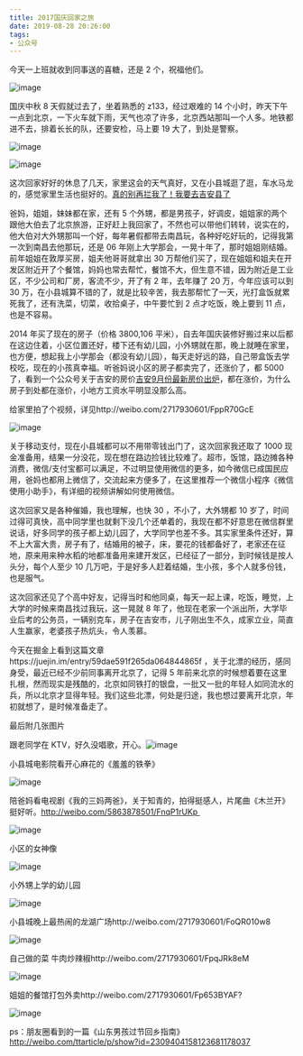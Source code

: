```yaml
---
title: 2017国庆回家之旅
date: 2019-08-28 20:26:00
tags:
- 公众号
---
```

今天一上班就收到同事送的喜糖，还是 2 个，祝福他们。

![image](https://upload-images.jianshu.io/upload_images/17817191-7822d1067757549c?imageMogr2/auto-orient/strip%7CimageView2/2/w/1240)

国庆中秋 8 天假就过去了，坐着熟悉的 z133，经过艰难的 14 个小时，昨天下午一点到北京，一下火车就下雨，天气也凉了许多，北京西站那叫一个人多。地铁都进不去，排着长长的队，还要安检，马上要 19 大了，到处是警察。

![image](https://upload-images.jianshu.io/upload_images/17817191-bb7bed67620172b2?imageMogr2/auto-orient/strip%7CimageView2/2/w/1240)

![image](https://upload-images.jianshu.io/upload_images/17817191-aa3ab33435fcfece?imageMogr2/auto-orient/strip%7CimageView2/2/w/1240)

这次回家好好的休息了几天，家里这会的天气真好，又在小县城逛了逛，车水马龙的，感觉家里生活也挺好的。[真的别再拦我了！我要去吉安县了](https://mp.weixin.qq.com/s?__biz=MjM5MTQyMTM0MA==&mid=2650452709&idx=1&sn=1b3e4ee27230ba34d1cec544d4035b74&chksm=bebbd41689cc5d006c5f94b237818946e30f06941fab9f0376eda68022d35756802c21d7c4c3&mpshare=1&scene=1&srcid=0908aC5cxjeMSAdtSSxBpiO4&pass_ticket=J%2Bzd9hqWgVd3tTh61DiWM44zFI6Idb%2BTJEf6KMxjsfP9zfY7LwJo41DnNMSb7%2B%2BK#rd)

爸妈，姐姐，妹妹都在家，还有 5 个外甥，都是男孩子，好调皮，姐姐家的两个跟他大伯去了北京旅游，正好赶上我回家了，不然也可以带他们转转，说实在的，他大伯对大外甥那叫一个好，每年暑假都带去南昌玩，各种好吃好玩的，记得我第一次到南昌去他那玩，还是 06 年刚上大学那会，一晃十年了，那时姐姐刚结婚。前年姐姐在敦厚买房，姐夫他哥哥就拿出 30 万帮他们买了，现在姐姐和姐夫在开发区附近开了个餐馆，妈妈也常去帮忙，餐馆不大，但生意不错，因为附近是工业区，不少公司和厂房，客流不少，开了有 2 年，去年赚了 20 万，今年应该可以到 30 万，在小县城算不错的了，就是比较辛苦，我去那帮忙了一天，光打盒饭就累死我了，还有洗菜，切菜，收拾桌子，中午要忙到 2 点才吃饭，晚上要到 11 点，也是不容易。

2014 年买了现在的房子（价格 3800,106 平米），自去年国庆装修好搬过来以后都在这边住着，小区位置还好，楼下还有幼儿园，小外甥就在那，晚上就睡在家里，也方便，想起我上小学那会（都没有幼儿园），每天走好远的路，自己带盒饭去学校吃，现在的小孩真幸福。听爸妈说小区的房子都卖完了，还涨价了，都 5000 了，看到一个公众号关于吉安的房价[吉安9月份最新房价出炉](https://mp.weixin.qq.com/s?__biz=MjM5MTQyMTM0MA==&mid=2650453131&idx=1&sn=777e144c61fa4669b16aaec46c9192ff&chksm=bebbd27889cc5b6e1673bf74c5a2cf82b0abd4359f78a298c48dbde7a6fd21d56057bedf1049&mpshare=1&scene=1&srcid=0928rEJvyC0sA9M8EvVvrZwA&pass_ticket=J%2Bzd9hqWgVd3tTh61DiWM44zFI6Idb%2BTJEf6KMxjsfP9zfY7LwJo41DnNMSb7%2B%2BK#rd)，都在涨价，为什么房子到处都在涨价，小地方工资水平明显没那么高。

给家里拍了个视频，详见http://weibo.com/2717930601/FppR70GcE 

![image](https://upload-images.jianshu.io/upload_images/17817191-3849d35d846d8ee5?imageMogr2/auto-orient/strip%7CimageView2/2/w/1240)

关于移动支付，现在小县城都可以不用带零钱出门了，这次回家我还取了 1000 现金准备用，结果一分没花，现在想在路边捡钱比较难了。超市，饭馆，路边摊各种消费，微信/支付宝都可以满足，不过明显使用微信的更多，如今微信已成国民应用，爸妈也都用上微信了，交流起来方便多了，在这里推荐一个微信小程序《微信使用小助手》，有详细的视频讲解如何使用微信。

这次回家又是各种催婚，我也理解，也快 30 ，不小了，大外甥都 10 岁了，时间过得可真快，高中同学里也就剩下没几个还单着的，我现在都不好意思在微信群里说话，好多同学的孩子都上幼儿园了，大学同学也差不多。其实家里条件还好，算不上大富大贵，房子有了，结婚用的被子，床，要花的钱都备好了，老家还在征地，原来用来种水稻的地都准备用来建开发区，已经征了一部分，到时候钱是按人头分，每个人至少 10 几万吧，于是好多人赶着结婚，生小孩，多个人就多份钱，也是服气。

这次回家还见了个高中好友，记得当时和他同桌，每天一起上课，吃饭，睡觉，上大学的时候来南昌找过我玩，这一晃就 8 年了，他现在老家一个派出所，大学毕业后考的公务员，一辆别克车，房子在吉安市，儿子刚出生不久，成家立业，简直人生赢家，老婆孩子热炕头，令人羡慕。

今天在掘金上看到这篇文章https://juejin.im/entry/59dae591f265da064844865f ，关于北漂的经历，感同身受，最近已经不少前同事离开北京了，记得 5 年前来北京的时候想着要在这里扎根，然而现实是残酷的，北京如同铁打的银盘，一批又一批的年轻人如同流水的兵，所以北京才显得年轻。我们这些北漂，何处是归途，我也想过要离开北京，年初就想了，是时候准备走了。

最后附几张图片

跟老同学在 KTV，好久没唱歌，开心。![image](https://upload-images.jianshu.io/upload_images/17817191-b2dd4369694537b4?imageMogr2/auto-orient/strip%7CimageView2/2/w/1240)

小县城电影院看开心麻花的《羞羞的铁拳》

![image](https://upload-images.jianshu.io/upload_images/17817191-a52d3a1a7a698e79?imageMogr2/auto-orient/strip%7CimageView2/2/w/1240)

陪爸妈看电视剧《我的三妈两爸》，关于知青的，拍得挺感人，片尾曲《木兰开》挺好听。http://weibo.com/5863878501/FnqP1rUKp 

![image](https://upload-images.jianshu.io/upload_images/17817191-4513ff05417dcdc7?imageMogr2/auto-orient/strip%7CimageView2/2/w/1240)

小区的女神像

![image](https://upload-images.jianshu.io/upload_images/17817191-b9eb142dc0b64e3a?imageMogr2/auto-orient/strip%7CimageView2/2/w/1240)

小外甥上学的幼儿园

![image](https://upload-images.jianshu.io/upload_images/17817191-2273b532f525916c?imageMogr2/auto-orient/strip%7CimageView2/2/w/1240)

小县城晚上最热闹的龙湖广场http://weibo.com/2717930601/FoQR010w8

![image](https://upload-images.jianshu.io/upload_images/17817191-96ade85709f3292f?imageMogr2/auto-orient/strip%7CimageView2/2/w/1240)

自己做的菜 牛肉炒辣椒http://weibo.com/2717930601/FpqJRk8eM

![image](https://upload-images.jianshu.io/upload_images/17817191-995cfb884f8b7089?imageMogr2/auto-orient/strip%7CimageView2/2/w/1240)

姐姐的餐馆打包外卖http://weibo.com/2717930601/Fp653BYAF?

![image](https://upload-images.jianshu.io/upload_images/17817191-33870e6840a830f6?imageMogr2/auto-orient/strip%7CimageView2/2/w/1240)

ps：朋友圈看到的一篇《山东男孩过节回乡指南》http://weibo.com/ttarticle/p/show?id=2309404158123681178037
